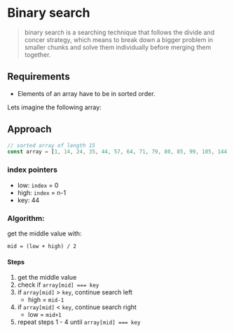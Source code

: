 # Binary search

> binary search is a searching technique that follows the divide and concer strategy, which means to break down a bigger problem in smaller chunks and solve them individually
> before merging them together.

## Requirements

- Elements of an array have to be in sorted order.

Lets imagine the following array:

## Approach

```js
// sorted array of length 15
const array = [1, 14, 24, 35, 44, 57, 64, 71, 79, 80, 85, 99, 105, 144, 190];
```

### index pointers

- low: `index` = 0
- high: `index` = n-1
- key: 44

### Algorithm:

get the middle value with:

```
mid = (low + high) / 2
```

#### Steps

1. get the middle value
2. check if `array[mid] === key`
3. if `array[mid]` > `key`, continue search left
   - high = `mid-1`
4. if `array[mid]` < `key`, continue search right
   - low = `mid+1`
5. repeat steps 1 - 4 until `array[mid] === key`
